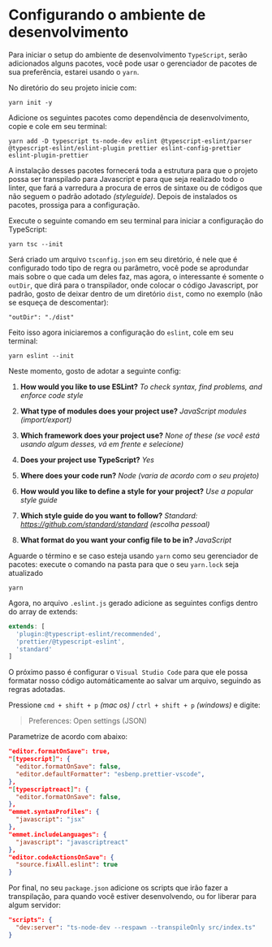 # Configurando o ambiente de desenvolvimento

Para iniciar o setup do ambiente de desenvolvimento `TypeScript`, serão adicionados alguns pacotes, você pode usar o gerenciador de pacotes de sua preferência, estarei usando o `yarn`.

No diretório do seu projeto inicie com:

    yarn init -y

Adicione os seguintes pacotes como dependência de desenvolvimento, copie e cole em seu terminal:

    yarn add -D typescript ts-node-dev eslint @typescript-eslint/parser @typescript-eslint/eslint-plugin prettier eslint-config-prettier eslint-plugin-prettier

A instalação desses pacotes fornecerá toda a estrutura para que o projeto possa ser transpilado para Javascript e para que seja realizado todo o linter, que fará a varredura a procura de erros de sintaxe ou de códigos que não seguem o padrão adotado _(styleguide)_. Depois de instalados os pacotes, prossiga para a configuração.

Execute o seguinte comando em seu terminal para iniciar a configuração do TypeScript:

    yarn tsc --init

Será criado um arquivo `tsconfig.json` em seu diretório, é nele que é configurado todo tipo de regra ou parâmetro, você pode se aprodundar mais sobre o que cada um deles faz, mas agora, o interessante é somente o `outDir`, que dirá para o transpilador, onde colocar o código Javascript, por padrão, gosto de deixar dentro de um diretório `dist`, como no exemplo (não se esqueça de descomentar):

    "outDir": "./dist"

Feito isso agora iniciaremos a configuração do `eslint`, cole em seu terminal:

    yarn eslint --init

Neste momento, gosto de adotar a seguinte config:

1. **How would you like to use ESLint?** _To check syntax, find problems, and enforce code style_

2. **What type of modules does your project use?** _JavaScript modules (import/export)_

3)  **Which framework does your project use?** _None of these (se você está usando algum desses, vá em frente e selecione)_

4)  **Does your project use TypeScript?** _Yes_

5)  **Where does your code run?** _Node (varia de acordo com o seu projeto)_

6)  **How would you like to define a style for your project?** _Use a popular style guide_

7)  **Which style guide do you want to follow?** _Standard: https://github.com/standard/standard (escolha pessoal)_

8)  **What format do you want your config file to be in?** _JavaScript_

Aguarde o término e se caso esteja usando `yarn` como seu gerenciador de pacotes: execute o comando na pasta para que o seu `yarn.lock` seja atualizado

    yarn

Agora, no arquivo `.eslint.js` gerado adicione as seguintes configs dentro do array de extends:

```javascript
extends: [
  'plugin:@typescript-eslint/recommended',
  'prettier/@typescript-eslint',
  'standard'
]
```

O próximo passo é configurar o `Visual Studio Code` para que ele possa formatar nosso código automáticamente ao salvar um arquivo, seguindo as regras adotadas.

Pressione `cmd + shift + p` _(mac os)_ / `ctrl + shift + p` _(windows)_ e digite:

> Preferences: Open settings (JSON)

Parametrize de acordo com abaixo:

```JSON
"editor.formatOnSave": true,
"[typescript]": {
  "editor.formatOnSave": false,
  "editor.defaultFormatter": "esbenp.prettier-vscode",
},
"[typescriptreact]": {
  "editor.formatOnSave": false,
},
"emmet.syntaxProfiles": {
  "javascript": "jsx"
},
"emmet.includeLanguages": {
  "javascript": "javascriptreact"
},
"editor.codeActionsOnSave": {
  "source.fixAll.eslint": true
}
```

Por final, no seu `package.json` adicione os scripts que irão fazer a transpilação, para quando você estiver desenvolvendo, ou for liberar para algum servidor:

```JSON
"scripts": {
  "dev:server": "ts-node-dev --respawn --transpileOnly src/index.ts"
}
```
